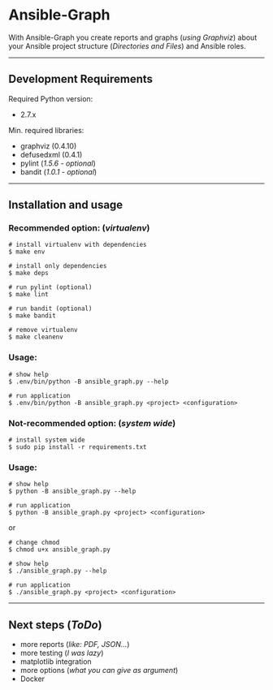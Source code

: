 # Ansible-Graph


With Ansible-Graph you create reports and graphs (_using Graphviz_) about your Ansible project structure (_Directories and Files_) and Ansible roles.

---

## Development Requirements

Required Python version:

- 2.7.x

Min. required libraries:

- graphviz (0.4.10)
- defusedxml (0.4.1)
- pylint (_1.5.6 - optional_)
- bandit (_1.0.1 - optional_)

---

## Installation and usage

### Recommended option: (_virtualenv_)

```
# install virtualenv with dependencies
$ make env

# install only dependencies
$ make deps

# run pylint (optional)
$ make lint

# run bandit (optional)
$ make bandit

# remove virtualenv
$ make cleanenv
```

### Usage:

```
# show help
$ .env/bin/python -B ansible_graph.py --help

# run application
$ .env/bin/python -B ansible_graph.py <project> <configuration>
```

### Not-recommended option: (_system wide_)

```
# install system wide
$ sudo pip install -r requirements.txt
```

### Usage:

```
# show help
$ python -B ansible_graph.py --help

# run application
$ python -B ansible_graph.py <project> <configuration>
```

or

```
# change chmod
$ chmod u+x ansible_graph.py

# show help
$ ./ansible_graph.py --help

# run application
$ ./ansible_graph.py <project> <configuration>
```

---

## Next steps (_ToDo_)

- more reports (_like: PDF, JSON..._)
- more testing (_I was lazy_)
- matplotlib integration
- more options (_what you can give as argument_)
- Docker
